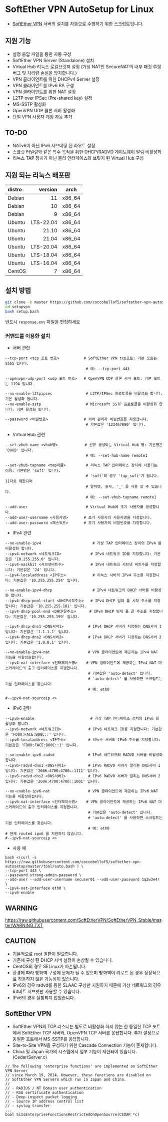 # SoftEther VPN AutoSetup for Linux
- [SoftEther VPN](https://github.com/SoftEtherVPN/SoftEtherVPN_Stable) 서버의 설치를 자동으로 수행하기 위한 스크립트입니다.

## 지원 기능
- 설정 응답 파일을 통한 자동 구성
- SoftEther VPN Server (Standalone) 설치
- Virtual Hub 리눅스 로컬브릿지 설정 (가상 NAT인 SecureNAT의 내부 패킷 루핑 버그 및 처리량 손실을 방지합니다.)
- VPN 클라이언트를 위한 DHCPv4 Server 설정
- VPN 클라이언트를 IPv6 RA 구성
- VPN 클라이언트를 위한 NAT 설정
- L2TP over IPSec (Pre-shared key) 설정
- MS-SSTP 활성화
- OpenVPN UDP 클론 서버 활성화
- 단일 VPN 사용자 계정 자동 추가

## TO-DO
- NATv6이 아닌 IPv6 서브네팅 된 라우트 설정
- 스플릿 터널링와 같은 특수 목적을 위한 DHCP/RADVD 게이트웨이 알림 비활성화
- 리눅스 TAP 장치가 아닌 물리 인터페이스와 브릿지 된 Virtual Hub 구성

## 지원 되는 리눅스 배포판
|distro|version|arch|
|:--------|----------:|:------:|
|Debian|11|x86_64|
|Debian|10|x86_64|
|Debian|9|x86_64|
|Ubuntu|LTS-22.04|x86_64|
|Ubuntu|21.10|x86_64|
|Ubuntu|21.04|x86_64|
|Ubuntu|LTS-20.04|x86_64|
|Ubuntu|LTS-18.04|x86_64|
|Ubuntu|LTS-16.04|x86_64|
|CentOS|7|x86_64|

## 설치 방법
```bash
git clone -b master https://github.com/coccobellof5/softether-vpn-autosetup ./setupvpn
cd setupvpn
bash setup.bash

```
반드시 `response.env` 파일을 편집하세요
### 커맨드를 이용한 설치
- 서버 관련

```
--tcp-port <tcp 포트 번호>           # SoftEther VPN tcp포트: 기본 포트는 5555 입니다.
                                    # 예: --tcp-port 443

--openvpn-udp-port <udp 포트 번호>   # OpenVPN UDP 클론 서버 포트: 기본 포트는 1194 입니다.

--no-enable-l2tpipsec               # L2TP/IPSec 프로토콜을 비활성화 합니다: 기본 활성화 됩니다.
--no-enable-sstp                    # Microsoft SSTP 프로토콜을 비활성화 합니다: 기본 활성화 됩니다.

--password <비밀번호>                # 서버 관리자 비밀번호를 지정합니다. 
                                    # 기본값은 '123467890' 입니다.
```

- Virtual Hub 관련

```
--set-vhub-name <vhub명>            # 신규 생성되는 Virtual Hub 명: 기본명은 'DHUB' 입니다.
                                    # 예: --set-hub-name remote1

--set-vhub-tapname <tap이름>         # 리눅스 TAP 인터페이스 장치에 사용되는 이름: 기본명은 'soft' 입니다.
                                    # 'soft'의 경우 'tap_soft'가 됩니다. 11자로 제한되며
                                    # 알파벳, 숫자, '_' 를 사용 할 수 있습니다.
                                    # 예: --set-vhub-tapname remote1

--add-user                          # Virtual Hub에 초기 사용자를 생성합니다.
--add-user-username <사용자명>       # 초기 사용자의 사용자명을 지정합니다.
--add-user-password <패스워드>       # 초기 사용자의 비밀번호를 지정합니다.
```

- IPv4 관련

```
--no-enable-ipv4                       # 가상 TAP 인터페이스 장치의 IPv4 를 비활성화 합니다.
--ipv4-network <네트워크ID>             # IPv4 네트워크 ID를 지정합니다: 기본값은 '10.255.255.0' 입니다.
--ipv4-maskbit <서브넷비트수>            # IPv4 네트워크 서브넷 비트수를 지정합니다: 기본값은 '24' 입니다.
--ipv4-localaddress <IP주소>            # 리눅스 서버의 IPv4 주소를 지정합니다: 기본값은 '10.255.255.254' 입니다.

--no-enable-ipv4-dhcp                  # IPv4 네트워크의 DHCP 서버를 비활성화 합니다.
--ipv4-dhcp-pool-start <DHCP시작주소>   # IPv4 DHCP 임대 풀 시작 주소를 지정합니다: 기본값은 '10.255.255.101' 입니다.
--ipv4-dhcp-pool-end <DHCP끝주소>      # IPv4 DHCP 임대 풀 끝 주소를 지정합니다: 기본값은 '10.255.255.199' 입니다.

--ipv4-dhcp-dns1 <DNS서버1>           # IPv4 DHCP 서버가 지정하는 DNS서버 1입니다: 기본값은 '1.1.1.1' 입니다.
--ipv4-dhcp-dns2 <DNS서버2>           # IPv4 DHCP 서버가 지정하는 DNS서버 2입니다: 기본값은 '1.0.0.1' 입니다.

--no-enable-ipv4-nat                 # VPN 클라이언트에 제공하는 IPv4 NAT 기능을 비활성화합니다.
--ipv4-nat-interface <인터페이스명>    # VPN 클라이언트에 제공하는 IPv4 NAT 마스커레이드의 출구 인터페이스를 지정합니다.
                                     # 기본값은 'auto-detect' 입니다.
                                     # 'auto-detect' 를 사용하면 스크립트는 기본 인터페이스를 찾습니다. 
                                     # 예: eth0 

#--ipv4-nat-sourceip <>           
```

- IPv6 관련

```
--ipv6-enable                         # 가상 TAP 인터페이스 장치의 IPv6 를 활성화 합니다.
--ipv6-network <네트워크ID>            # IPv6 네트워크 ID를 지정합니다: 기본값은 'FD00:FACE:B00C::' 입니다.
--ipv6-localaddress <IP주소>          # 리눅스 서버의 IPv6 주소를 지정합니다: 기본값은 'FD00:FACE:B00C::1' 입니다.

--no-enable-ipv6-radvd               # IPv6 네트워크의 RADVD 서버를 비활성화 합니다.
--ipv6-radvd-dns1 <DNS서버1>          # IPv6 RADVD 서버가 알리는 DNS서버 1입니다: 기본값은 '2606:4700:4700::1111' 입니다.
--ipv6-radvd-dns2 <DNS서버2>          # IPv6 RADVD 서버가 알리는 DNS서버 2입니다: 기본값은 '2606:4700:4700::1001' 입니다.

--no-enable-ipv6-nat                 # VPN 클라이언트에 제공하는 IPv6 NAT 기능을 비활성화합니다.
--ipv6-nat-interface <인터페이스명>    # VPN 클라이언트에 제공하는 IPv6 NAT 마스커레이드의 출구 인터페이스를 지정합니다.
                                     # 기본값은 'auto-detect' 입니다.
                                     # 'auto-detect' 를 사용하면 스크립트는 기본 인터페이스를 찾습니다. 
                                     # 예: eth0 
# 현재 routed ipv6 을 지원하지 않습니다.
#--ipv6-nat-sourceip <>
```

- 사용 예

```
bash <(curl -s https://raw.githubusercontent.com/coccobellof5/softether-vpn-autosetup/master/tool/auto.bash ) \
--tcp-port 443 \
--password strong-admin-password \
--add-user --add-user-username secuser01 --add-user-password 1q2w3e4r \
--ipv4-nat-interface eth0 \
--ipv6-enable
```

## WARNING
https://raw.githubusercontent.com/SoftEtherVPN/SoftEtherVPN_Stable/master/WARNING.TXT

## CAUTION
- 기본적으로 root 권한이 필요합니다.
- 기존에 구성 된 DHCP 서버 설정이 손상될 수 있습니다.
- CentOS의 경우 SELinux가 파손됩니다.
- 환경에 따라 방화벽 구성에 문제가 될 수 있으며 방화벽이 리로드 된 경우 정상적으로 작동하지 않을 가능성이 있습니다.
- IPv6의 경우 radvd를 통한 SLAAC 구성만 지원하기 때문에 가상 네트워크의 경우 64비트 서브넷만 사용할 수 있습니다.
- IPv6의 경우 실험되지 않았습니다.

## SoftEther VPN
- SoftEther VPN의 TCP 리스너는 별도로 비활성화 하지 않는 한 동일한 TCP 포트에서 SoftEther TCP 서버와, OpenVPN TCP 서버를 응답합니다. 추가 설정으로 동일한 포트에서 MS-SSTP를 응답합니다.
- Site-to-Site VPN을 구성하기 위한 Cascade Connection 기능이 존재합니다.
- China 및 Japan 국가의 시스템에서 일부 기능이 제한되어 있습니다. (Cedar/Server.c)

```
// The following 'enterprise functions' are implemented on SoftEther VPN Server
// since March 19, 2014. However, these functions are disabled on
// SoftEther VPN Servers which run in Japan and China.
// 
// - RADIUS / NT Domain user authentication
// - RSA certificate authentication
// - Deep-inspect packet logging
// - Source IP address control list
// - syslog transfer
...
bool SiIsEnterpriseFunctionsRestrictedOnOpenSource(CEDAR *c)
```

